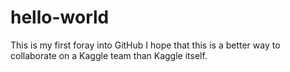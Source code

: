# hello-world
This is my first foray into GitHub
I hope that this is a better way to collaborate on a Kaggle team than Kaggle itself.
